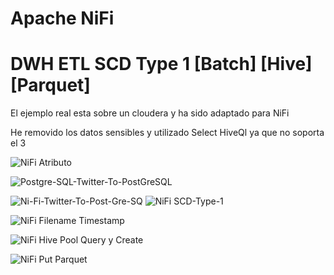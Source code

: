 # Apache NiFi

# DWH ETL SCD Type 1 [Batch] [Hive] [Parquet]

El ejemplo real esta sobre un cloudera y ha sido adaptado para NiFi

He removido los datos sensibles y utilizado Select HiveQl ya que no soporta el 3



![NiFi Atributo](https://i.ibb.co/4j2mTLx/Ni-Fi-Atributo.jpg)


![Postgre-SQL-Twitter-To-PostGreSQL](https://i.ibb.co/1qhzy8g/Postgre-SQL-Twitter-To-Post-Gre-SQL.jpg)

![Ni-Fi-Twitter-To-Post-Gre-SQ](https://i.ibb.co/5hTtPLX/Ni-Fi-Twitter-To-Post-Gre-SQL.jpg)
![NiFi SCD-Type-1](https://i.ibb.co/DwXJk8j/Ni-Fi-SCD-Type-1.jpg)

![NiFi Filename Timestamp](https://i.ibb.co/bH8cV13/Filename.jpg)

![NiFi Hive Pool Query y Create](https://i.ibb.co/0CRKws2/Hive-Pool.jpg)

![NiFi Put Parquet](https://i.ibb.co/bPf1Lmm/Put-Parquet.jpg)

